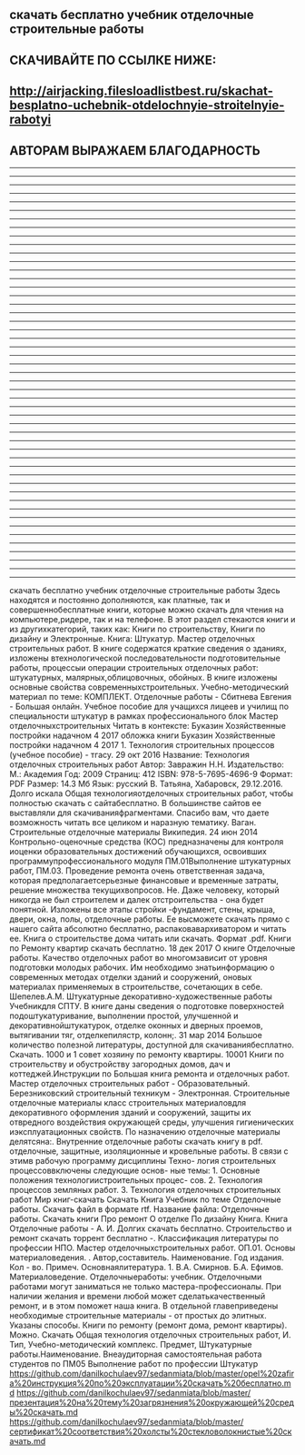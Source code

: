 скачать бесплатно учебник отделочные строительные работы
--------------------------------------------------
СКАЧИВАЙТЕ ПО ССЫЛКЕ НИЖЕ:
--------------------------------------------------
http://airjacking.filesloadlistbest.ru/skachat-besplatno-uchebnik-otdelochnyie-stroitelnyie-rabotyi
--------------------------------------------------
АВТОРАМ ВЫРАЖАЕМ БЛАГОДАРНОСТЬ
--------------------------------------------------
--------------------------------------------------
--------------------------------------------------
--------------------------------------------------
--------------------------------------------------
--------------------------------------------------
--------------------------------------------------
--------------------------------------------------
--------------------------------------------------
--------------------------------------------------
--------------------------------------------------
--------------------------------------------------
--------------------------------------------------
--------------------------------------------------
--------------------------------------------------
--------------------------------------------------
--------------------------------------------------
--------------------------------------------------
--------------------------------------------------
--------------------------------------------------
--------------------------------------------------
--------------------------------------------------
--------------------------------------------------
--------------------------------------------------
--------------------------------------------------
--------------------------------------------------
--------------------------------------------------
--------------------------------------------------
--------------------------------------------------
--------------------------------------------------
--------------------------------------------------
--------------------------------------------------
--------------------------------------------------
--------------------------------------------------
--------------------------------------------------
--------------------------------------------------
--------------------------------------------------
--------------------------------------------------
--------------------------------------------------
--------------------------------------------------
--------------------------------------------------
--------------------------------------------------
--------------------------------------------------
--------------------------------------------------
--------------------------------------------------
--------------------------------------------------
--------------------------------------------------
--------------------------------------------------
--------------------------------------------------
--------------------------------------------------
скачать бесплатно учебник отделочные строительные работы Здесь находятся и постоянно дополняются, как платные, так и совершеннобесплатные книги, которые можно скачать для чтения на компьютере,ридере, так и на телефоне. В этот раздел стекаются книги и из другихкатегорий, таких как: Книги по строительству, Книги по дизайну и Электронные. Книга: Штукатур. Мастер отделочных строительных работ. В книге содержатся краткие сведения о зданиях, изложены втехнологической последовательности подготовительные работы, процессыи операции строительных отделочных работ: штукатурных, малярных,облицовочных, обойных. В книге изложены основные свойства современныхстроительных. Учебно-методический материал по теме: КОМПЛЕКТ. Отделочные работы - Сбитнева Евгения - Большая онлайн. Учебное пособие для учащихся лицеев и училищ по специальности штукатур в рамках профессионального блок Мастер отделочныхстроительных  Читать в контексте: Буказин Хозяйственные постройки надачном 4 2017 обложка книги Буказин Хозяйственные постройки надачном 4 2017 1. Технология строительных процессов (учебное пособие) - тгасу. 29 окт 2016  Название: Технология отделочных строительных работ Автор: Завражин Н.Н. Издательство: М.: Академия Год: 2009 Страниц: 412 ISBN: 978-5-7695-4696-9 Формат: PDF Размер: 14.3 Мб Язык: русский В. Татьяна, Хабаровск, 29.12.2016. Долго искала Общая технологияотделочных строительных работ, чтобы полностью скачать с сайтабесплатно. В большинстве сайтов ее выставляли для скачиванияфрагментами. Спасибо вам, что даете возможность читать все целиком и наразную тематику. Ваган. Строительные отделочные материалы  Википедия. 24 июн 2014  Контрольно-оценочные средства (КОС) предназначены для контроля иоценки образовательных достижений обучающихся, освоивших программупрофессионального модуля ПМ.01Выполнение штукатурных работ, ПМ.03. Проведение ремонта  очень ответственная задача, которая предполагаетсерьезные финансовые и временные затраты, решение множества текущихвопросов. Не.
Даже человеку, который никогда не был строителем и далек отстроительства - она будет понятной. Изложены все этапы стройки -фундамент, стены, крыша, двери, окна, полы, отделочные работы. Ее высможете скачать прямо с нашего сайта абсолютно бесплатно, распаковавархиватором и читать ее. Книга о строительстве дома читать или скачать. Формат .pdf. Книги по Ремонту квартир скачать бесплатно. 18 дек 2017  О книге Отделочные работы. Качество отделочных работ во многомзависит от уровня подготовки молодых рабочих. Им необходимо знатьинформацию о современных методах отделки зданий и сооружений, оновых материалах применяемых в строительстве, сочетающих в себе. Шепелев.А.М. Штукатурные декоративно-художественные работы Учебникдля СПТУ. В книге даны сведения о подготовке поверхностей подоштукатуривание, выполнении простой, улучшенной и декоративнойштукатурок, отделке оконных и дверных проемов, вытягивании тяг, отделкепилястр, колонн;. 31 мар 2014  Большое количество полезной литературы, доступной для скачиваниябесплатно. Скачать. 1000 и 1 совет хозяину по ремонту квартиры. 10001 Книги по строительству и обустройству загородных домов, дач и коттеджей.Инструкции по  Большая книга ремонта и отделочных работ. Мастер отделочных строительных работ - Образовательный. Березниковский строительный техникум - Электронная. Строительные отделочные материалы  класс строительных материаловдля декоративного оформления зданий и сооружений, защиты их отвредного воздействия окружающей среды, улучшения гигиенических иэксплуатационных свойств. По назначению отделочные материалы делятсяна:. Внутренние отделочные работы скачать книгу в pdf. отделочные, защитные, изоляционные и кровельные работы. В связи с этимв рабочую программу дисциплины Техно- логия строительных процессоввключены следующие основ- ные темы: 1. Основные положения технологиистроительных процес- сов. 2. Технология процессов земляных работ. 3. Технология отделочных строительных работ  Мир книг-скачать
Скачать Книга  Учебник по теме Отделочные работы. Скачать файл в формате rtf. Название файла: Отделочные работы. Скачать книги  Про ремонт  О отделке  По дизайну  Книга. Книга Отделочные работы - А. И. Долгих скачать бесплатно. Строительство и ремонт скачать торрент бесплатно -. Классификация литературы по профессии НПО. Мастер отделочныхстроительных работ. ОП.01. Основы материаловедения. . Автор,составитель. Наименование. Год издания. Кол - во. Примеч. Основнаялитература. 1. В.А. Смирнов. Б.А. Ефимов. Материаловедение. Отделочныеработы: учебник. Отделочными работами могут заниматься не только мастера-профессионалы. При наличии желания и времени любой может сделатькачественный ремонт, и в этом поможет наша книга. В отдельной главеприведены необходимые строительные материалы - от простых до элитных. Указаны способы. Книги по ремонту (ремонт дома, ремонт квартиры). Можно. Скачать Общая технология отделочных строительных работ, И. Тип, Учебно-методический комплекс. Предмет, Штукатурные работы.Наименование. Внеаудиторная самостоятельная работа студентов по ПМ05 Выполнение работ по профессии Штукатур
https://github.com/danilkochulaev97/sedanmiata/blob/master/opel%20zafira%20инструкция%20по%20эксплуатации%20скачать%20бесплатно.md
https://github.com/danilkochulaev97/sedanmiata/blob/master/презентация%20на%20тему%20загрязнения%20окружающей%20среды%20скачать.md
https://github.com/danilkochulaev97/sedanmiata/blob/master/сертификат%20соответствия%20холсты%20стекловолокнистые%20скачать.md